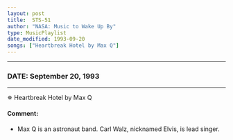 ```yaml
---
layout: post
title:  STS-51
author: "NASA: Music to Wake Up By"
type: MusicPlaylist
date_modified: 1993-09-20
songs: ["Heartbreak Hotel by Max Q"]
---
```


----
### DATE: September 20, 1993
----
✵ Heartbreak Hotel by Max Q

#### Comment:
* Max Q is an astronaut band. Carl Walz, nicknamed Elvis, is lead singer.



<br/>
<center>
	<a target="_blank"
	   href="https://twitter.com/intent/tweet?hashtags=Space,NASA,Playlist,NASAWakeupCalls,SpaceProgram&text={{ page.author}}, '{{ page.songs.first }}' {{ page.title }}, {{ page.date | date: '%B %d, %Y' }}. {{ site.url }}{{ page.url }} @nasawakeupcalls">
	   <i class="fab fa-twitter" alt="Tweet this page" style="font-size: 1.3em;"></i>
	</a>
	&nbsp; 	<i class="fas fa-user-astronaut" style="font-size: 1.5em;"></i> &nbsp;
    <a type="amzn" search="'Heartbreak Hotel by Max Q'" category="popular music">
        <i class="fab fa-amazon" style="font-size: 1.3em;"></i>
    </a>
</center>
